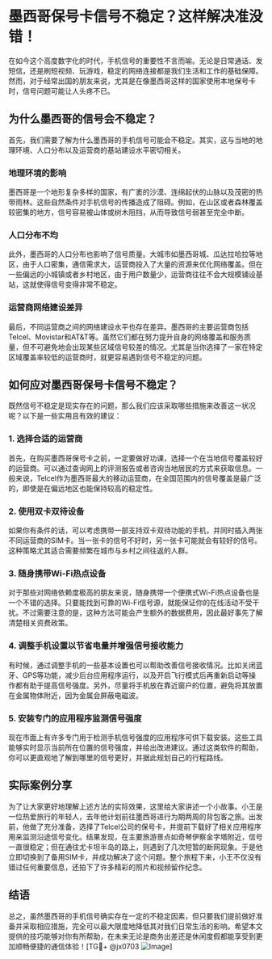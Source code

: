 # 墨西哥保号卡信号不稳定？这样解决准没错！

在如今这个高度数字化的时代，手机信号的重要性不言而喻。无论是日常通话、发短信，还是刷短视频、玩游戏，稳定的网络连接都是我们生活和工作的基础保障。然而，对于经常出国的朋友来说，尤其是在像墨西哥这样的国家使用本地保号卡时，信号问题可能让人头疼不已。

## 为什么墨西哥的信号会不稳定？

首先，我们需要了解为什么墨西哥的手机信号可能会不稳定。其实，这与当地的地理环境、人口分布以及运营商的基站建设水平密切相关。

### 地理环境的影响

墨西哥是一个地形复杂多样的国家，有广袤的沙漠、连绵起伏的山脉以及茂密的热带雨林。这些自然条件对手机信号的传播造成了阻碍。例如，在山区或者森林覆盖较密集的地方，信号容易被山体或树木阻挡，从而导致信号弱甚至完全中断。

### 人口分布不均

此外，墨西哥的人口分布也影响了信号质量。大城市如墨西哥城、瓜达拉哈拉等地区，由于人口密集，通信需求大，运营商投入了大量的资源来优化网络覆盖。但在一些偏远的小城镇或者乡村地区，由于用户数量少，运营商往往不会大规模铺设基站，这就使得信号变得非常不稳定。

### 运营商网络建设差异

最后，不同运营商之间的网络建设水平也存在差异。墨西哥的主要运营商包括Telcel、Movistar和AT&T等。虽然它们都在努力提升自身的网络覆盖和服务质量，但不可避免地会出现某些区域信号较差的情况。尤其是当你选择了一家在特定区域覆盖率较低的运营商时，就更容易遇到信号不稳定的问题。

## 如何应对墨西哥保号卡信号不稳定？

既然信号不稳定是现实存在的问题，那么我们应该采取哪些措施来改善这一状况呢？以下是一些实用且有效的建议：

### 1. 选择合适的运营商

首先，在购买墨西哥保号卡之前，一定要做好功课，选择一个在当地信号覆盖较好的运营商。可以通过查询网上的评测报告或者咨询当地居民的方式来获取信息。一般来说，Telcel作为墨西哥最大的移动运营商，在全国范围内的信号覆盖是最广泛的，即使是在偏远地区也能保持较高的稳定性。

### 2. 使用双卡双待设备

如果你有条件的话，可以考虑携带一部支持双卡双待功能的手机，并同时插入两张不同运营商的SIM卡。当一张卡的信号不好时，另一张卡可能就会有较好的信号。这种策略尤其适合需要频繁在城市与乡村之间往返的人群。

### 3. 随身携带Wi-Fi热点设备

对于那些对网络依赖度极高的朋友来说，随身携带一个便携式Wi-Fi热点设备也是一个不错的选择。只要能找到可靠的Wi-Fi信号源，就能保证你的在线活动不受干扰。不过需要注意的是，这种方法可能会产生额外的数据费用，因此最好事先了解清楚相关资费政策。

### 4. 调整手机设置以节省电量并增强信号接收能力

有时候，通过调整手机的一些基本设置也可以帮助改善信号接收情况。比如关闭蓝牙、GPS等功能，减少后台应用程序运行，以及开启飞行模式后再重新启动等操作都有助于提高信号强度。另外，尽量将手机放在靠近窗户的位置，避免将其放置在金属物体附近，因为金属会屏蔽电磁波。

### 5. 安装专门的应用程序监测信号强度

现在市面上有许多专门用于检测手机信号强度的应用程序可供下载安装。这些工具能够实时显示当前所在位置的信号强度，并给出改进建议。通过这类软件的帮助，你可以更直观地了解到哪里的信号更好，并据此规划自己的行程路线。

## 实际案例分享

为了让大家更好地理解上述方法的实际效果，这里给大家讲述一个小故事。小王是一位热爱旅行的年轻人，去年他计划前往墨西哥进行为期两周的背包客之旅。出发前，他做了充分准备，选择了Telcel公司的保号卡，并提前下载好了相关应用程序用来监测沿途信号变化。结果发现，在主要旅游景点如奇琴伊察金字塔附近，信号一直很稳定；但在通往尤卡坦半岛的路上，则遇到了几次短暂的断网现象。于是他立即切换到了备用SIM卡，并成功解决了这个问题。整个旅程下来，小王不仅没有错过任何重要信息，还拍下了许多精彩的照片和视频留作纪念。

## 结语

总之，虽然墨西哥的手机信号确实存在一定的不稳定因素，但只要我们提前做好准备并采取相应措施，完全可以最大限度地降低其对我们日常生活的影响。希望本文提供的技巧能够对你有所帮助，在未来无论是商务出差还是休闲度假都能享受到更加顺畅便捷的通信体验！[TG💪+ @jx0703 ![Image](https://github.com/user-attachments/assets/dbca1d08-cadb-493c-b0ec-ad6f7a83f270)]